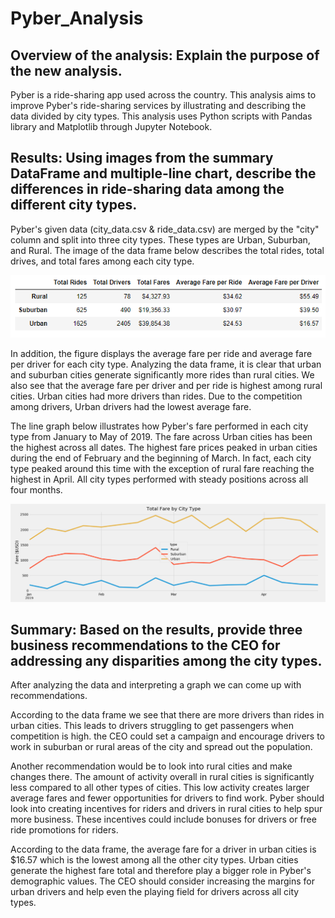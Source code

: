 # Pyber_Analysis

## Overview of the analysis: Explain the purpose of the new analysis.
Pyber is a ride-sharing app used across the country. This analysis aims to improve Pyber's ride-sharing services by illustrating and describing the data divided by city types. This analysis uses Python scripts with Pandas library and Matplotlib through Jupyter Notebook. 


## Results: Using images from the summary DataFrame and multiple-line chart, describe the differences in ride-sharing data among the different city types.

Pyber's given data (city_data.csv & ride_data.csv) are merged by the "city" column and split into three city types. These types are Urban, Suburban, and Rural. The image of the data frame below describes the total rides, total drives, and total fares among each city type.

![Pyber_Dataframe_Summary](https://github.com/XSR700/Pyber_Analysis/blob/main/analysis/Dataframe_Symmary.PNG)

In addition, the figure displays the average fare per ride and average fare per driver for each city type. Analyzing the data frame, it is clear that urban and suburban cities generate significantly more rides than rural cities. We also see that the average fare per driver and per ride is highest among rural cities. Urban cities had more drivers than rides. Due to the competition among drivers, Urban drivers had the lowest average fare. 

The line graph below illustrates how Pyber's fare performed in each city type from January to May of 2019. The fare across Urban cities has been the highest across all dates. The highest fare prices peaked in urban cities during the end of February and the beginning of March. In fact, each city type peaked around this time with the exception of rural fare reaching the highest in April. All city types performed with steady positions across all four months. 

![Total_Fare_by_City_Type](https://github.com/XSR700/Pyber_Analysis/blob/main/analysis/total_fare_by_type.PNG)


## Summary: Based on the results, provide three business recommendations to the CEO for addressing any disparities among the city types.

After analyzing the data and interpreting a graph we can come up with recommendations. 

According to the data frame we see that there are more drivers than rides in urban cities. This leads to drivers struggling to get passengers when competition is high. the CEO could set a campaign and encourage drivers to work in suburban or rural areas of the city and spread out the population. 

Another recommendation would be to look into rural cities and make changes there. The amount of activity overall in rural cities is significantly less compared to all other types of cities. This low activity creates larger average fares and fewer opportunities for drivers to find work. Pyber should look into creating incentives for riders and drivers in rural cities to help spur more business. These incentives could include bonuses for drivers or free ride promotions for riders. 

According to the data frame, the average fare for a driver in urban cities is $16.57 which is the lowest among all the other city types. Urban cities generate the highest fare total and therefore play a bigger role in Pyber's demographic values. The CEO should consider increasing the margins for urban drivers and help even the playing field for drivers across all city types. 
